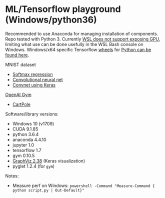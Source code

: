 ML/Tensorflow playground (Windows/python36)
===============================

Recommended to use Anaconda for managing installation of components. Repo tested with Python 3. Currently [WSL does not support exposing GPU](https://github.com/Microsoft/WSL/issues/1788), limiting what use can be done usefully in the WSL Bash console on Windows. Windows/x64 specific Tensorflow [wheels](https://www.python.org/dev/peps/pep-0427/) for [Python can be found here](https://github.com/fo40225/tensorflow-windows-wheel).

MNIST dataset

 - [Softmax regression](src/mnist_softmax.ipynb)
 - [Convolutional neural net](src/mnist_convnn.ipynb)
 - [Convnet using Keras](src/mnist_convnet_keras.ipynb)

[OpenAI Gym](https://gym.openai.com/)

 - [CartPole](src/gym_cartpole.ipynb)

Software/library versions:

 - Windows 10 (v1709)
 - CUDA 9.1.85
 - python 3.6.4
 - anaconda 4.4.10
 - jupyter 1.0
 - tensorflow 1.7
 - gym 0.10.5
 - [GraphViz 2.38](https://graphviz.gitlab.io/_pages/Download/Download_windows.html) (Keras visualization)
 - pyglet 1.2.4 (for `gym`)

Notes:

 - Measure perf on Windows: `powershell -Command "Measure-Command { python script.py | Out-Default}"`
